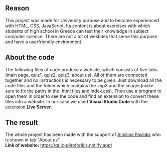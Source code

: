 ## Reason
This project was made for University purpose and to become experienced with HTML, CSS, JavaScript. Its content is about exercises with which students of high school in Greece
can test their knowledge in subject computer science. There are not a lot of wesbites that serve this purpose and have a userfriendly environment.

## About the code
The following files of code produce a website, which consists of five tabs (main page, quiz1, quiz2, quiz3, about us). All of them are connected together and no instructions 
is necessary to be given. Just download all the code files and the folder which contains the .mp3 and the images(make sure to fix the paths in the .html files and index.css). 
Then use a program to open them in order to see the code and find an extension to convert these files into a website. In our case we used **Visual Studio Code** with the extension **Live Server**. 

## The result
The whole project has been made with the support of [Aimilios Pavlidis](https://github.com/AimiliosPavlidis2001) who is shown in tab "About us".<br>
**Link of website:** https://quiz-pliroforikis.netlify.app/
